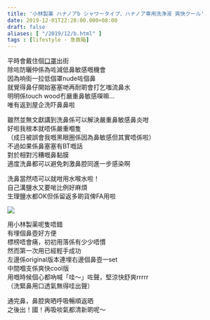 ```yaml
---
title: '小林製薬 ハナノアb シャワータイプ、ハナノア専用洗浄液 爽快クール'
date: 2019-12-01T22:28:00.000+08:00
draft: false
aliases: [ "/2019/12/b.html" ]
tags : [lifestyle - 急救箱]
---
```


平時會戴住個[口罩](https://www.hidie.net/2019/10/3m-nexcare.html)出街  
除咗防曬仲係為咗減低鼻敏感嘅機會  
因為响街一拉低個罩nude咗個鼻  
就覺得鼻仔開始塞塞哋再耐啲會打乞嗤流鼻水  
明明係touch wood冇嚴重鼻敏感㗎嘛...  
唯有返到屋企洗吓鼻鼻啦  
  
雖然並無文獻講到洗鼻係可以解決嚴重鼻敏感鼻炎咁  
好啦我根本就唔係嚴重嗰隻  
（成日被誤會我嘅黑眼圈係因為鼻敏感但其實唔係啦）  
不過如果係鼻塞塞有BT嘅話  
對於相對污糟嘅鼻黏膜  
適度洗鼻都可以避免刺激鼻腔同進一步感染啊  
  
洗鼻當然唔可以就咁用水喉水啦！  
自己溝鹽水又要啱比例好麻煩  
生理鹽水都OK但係留返多啲貨俾FA用啦  

![](/images/hananoab.jpg)

用小林製薬呢隻唔錯  
有埋個鼻壺好方便  
標榜唔會痛，初初用落係有少少唔慣  
然而第一次用已經輕手成功  
左邊係original版本連埋右邊個鼻壺一set  
中間嗰支係爽快cool版  
用嘅時候個心都吶喊「哇～」咗聲，堅涼快舒爽rrrrr  
（洗緊鼻用口透氣無得哇出聲）  
  
通完鼻，鼻腔爽晒呼吸暢順返晒  
之後出！國！再吸啖氣都清新啲呢～